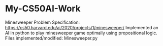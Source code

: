 # My-CS50AI-Work
Minesweeper Problem Specification: https://cs50.harvard.edu/ai/2020/projects/1/minesweeper/
Implemented an AI in python to play minesweeper game optimally using propositional logic.
Files implemented/modified: Minesweeper.py 
